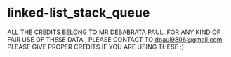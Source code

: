# linked-list_stack_queue
ALL THE CREDITS BELONG TO MR DEBABRATA PAUL.
FOR ANY KIND OF FAIR USE OF THESE DATA , PLEASE CONTACT TO dpaul9806@gmail.com.
PLEASE GIVE PROPER CREDITS IF YOU ARE USING THESE :)
